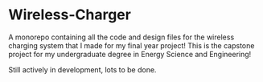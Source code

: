 # Wireless-Charger

A monorepo containing all the code and design files for the wireless charging system that I made for my final year project! This is the capstone project for my undergraduate degree in Energy Science and Engineering!

Still actively in development, lots to be done.
